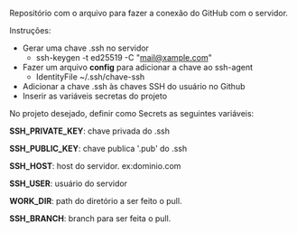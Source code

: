 Repositório com o arquivo para fazer a conexão do GitHub com o servidor.

Instruções:
- Gerar uma chave .ssh no servidor
  - ssh-keygen -t ed25519 -C "mail@xample.com"
- Fazer um arquivo **config** para adicionar a chave ao ssh-agent
  - IdentityFile ~/.ssh/chave-ssh
- Adicionar a chave .ssh às chaves SSH do usuário no Github
- Inserir as variáveis secretas do projeto      

No projeto desejado, definir como Secrets as seguintes variáveis:

**SSH_PRIVATE_KEY**: chave privada do .ssh 

**SSH_PUBLIC_KEY**: chave publica '.pub' do .ssh

**SSH_HOST**: host do servidor. ex:dominio.com

**SSH_USER**: usuário do servidor

**WORK_DIR**: path do diretório a ser feito o pull.

**SSH_BRANCH**: branch para ser feita o pull.

